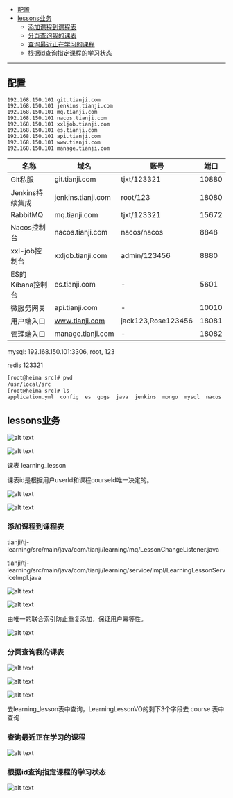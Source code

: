 - [配置](#配置)
- [lessons业务](#lessons业务)
  - [添加课程到课程表](#添加课程到课程表)
  - [分页查询我的课表](#分页查询我的课表)
  - [查询最近正在学习的课程](#查询最近正在学习的课程)
  - [根据id查询指定课程的学习状态](#根据id查询指定课程的学习状态)

---

## 配置

```
192.168.150.101 git.tianji.com
192.168.150.101 jenkins.tianji.com
192.168.150.101 mq.tianji.com
192.168.150.101 nacos.tianji.com
192.168.150.101 xxljob.tianji.com
192.168.150.101 es.tianji.com
192.168.150.101 api.tianji.com
192.168.150.101 www.tianji.com
192.168.150.101 manage.tianji.com
```

|名称| 域名| 账号| 端口|
|-|-|-|-|
|Git私服 | git.tianji.com | tjxt/123321 | 10880 |
|Jenkins持续集成 | jenkins.tianji.com | root/123 | 18080 |
| RabbitMQ | mq.tianji.com | tjxt/123321 | 15672 | 
|Nacos控制台 | nacos.tianji.com | nacos/nacos | 8848 | 
|xxl-job控制台 | xxljob.tianji.com | admin/123456 | 8880 | 
|ES的Kibana控制台 | es.tianji.com | - | 5601 | 
|微服务网关 | api.tianji.com | - | 10010 | 
|用户端入口 | www.tianji.com | jack123,Rose123456 | 18081 | 
|管理端入口 | manage.tianji.com | - | 18082 | 


mysql: 192.168.150.101:3306, root, 123

redis 123321

```bash
[root@heima src]# pwd
/usr/local/src
[root@heima src]# ls
application.yml  config  es  gogs  java  jenkins  mongo  mysql  nacos  nginx  pipline  redis  script  seata  sentinel  tj-admin  tj-portal  tomcat  xxl-job
```

## lessons业务

![alt text](../../images/image-315.png)

![alt text](../../images/image-321.png)

课表 learning_lesson

课表id是根据用户userId和课程courseId唯一决定的。

![alt text](../../images/image-322.png)

![alt text](../../images/image-323.png)

### 添加课程到课程表

tianji/tj-learning/src/main/java/com/tianji/learning/mq/LessonChangeListener.java

tianji/tj-learning/src/main/java/com/tianji/learning/service/impl/LearningLessonServiceImpl.java

![alt text](../../images/image-330.png)

![alt text](../../images/image-317.png)

由唯一的联合索引防止重复添加，保证用户幂等性。

![alt text](../../images/image-324.png)

### 分页查询我的课表

![alt text](../../images/image-314.png)

![alt text](../../images/image-313.png)

![alt text](../../images/image-332.png)


去learning_lesson表中查询，LearningLessonVO的剩下3个字段去 course 表中查询


### 查询最近正在学习的课程

![alt text](../../images/image-316.png)

### 根据id查询指定课程的学习状态 

![alt text](../../images/image-318.png)

